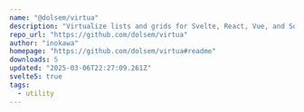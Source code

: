 ```yaml
---
name: "@dolsem/virtua"
description: "Virtualize lists and grids for Svelte, React, Vue, and Solid."
repo_url: "https://github.com/dolsem/virtua"
author: "inokawa"
homepage: "https://github.com/dolsem/virtua#readme"
downloads: 5
updated: "2025-03-06T22:27:09.261Z"
svelte5: true
tags: 
  - utility
---
```

